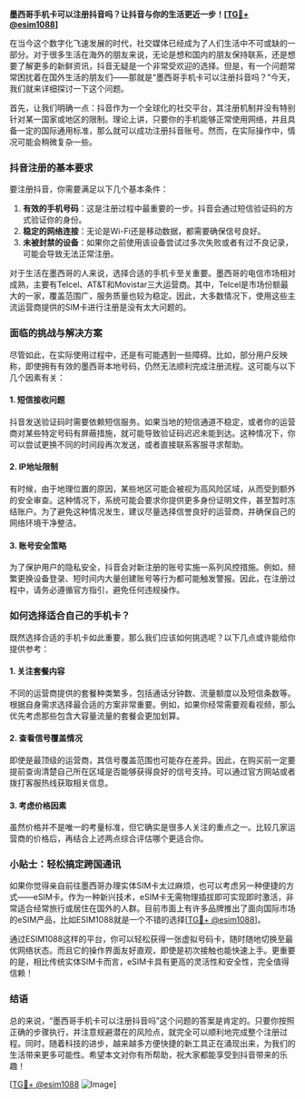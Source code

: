 **墨西哥手机卡可以注册抖音吗？让抖音与你的生活更近一步！[[TG💪+ @esim1088](https://t.me/s/esim1088)]**

在当今这个数字化飞速发展的时代，社交媒体已经成为了人们生活中不可或缺的一部分。对于很多生活在海外的朋友来说，无论是想和国内的朋友保持联系，还是想要了解更多的新鲜资讯，抖音无疑是一个非常受欢迎的选择。但是，有一个问题常常困扰着在国外生活的朋友们——那就是“墨西哥手机卡可以注册抖音吗？”今天，我们就来详细探讨一下这个问题。

首先，让我们明确一点：抖音作为一个全球化的社交平台，其注册机制并没有特别针对某一国家或地区的限制。理论上讲，只要你的手机能够正常使用网络，并且具备一定的国际通用标准，那么就可以成功注册抖音账号。然而，在实际操作中，情况可能会稍微复杂一些。

### 抖音注册的基本要求

要注册抖音，你需要满足以下几个基本条件：
1. **有效的手机号码**：这是注册过程中最重要的一步。抖音会通过短信验证码的方式验证你的身份。
2. **稳定的网络连接**：无论是Wi-Fi还是移动数据，都需要确保信号良好。
3. **未被封禁的设备**：如果你之前使用该设备尝试过多次失败或者有过不良记录，可能会导致无法正常注册。

对于生活在墨西哥的人来说，选择合适的手机卡至关重要。墨西哥的电信市场相对成熟，主要有Telcel、AT&T和Movistar三大运营商。其中，Telcel是市场份额最大的一家，覆盖范围广，服务质量也较为稳定。因此，大多数情况下，使用这些主流运营商提供的SIM卡进行注册是没有太大问题的。

### 面临的挑战与解决方案

尽管如此，在实际使用过程中，还是有可能遇到一些障碍。比如，部分用户反映称，即使拥有有效的墨西哥本地号码，仍然无法顺利完成注册流程。这可能与以下几个因素有关：

#### 1. 短信接收问题
抖音发送验证码时需要依赖短信服务。如果当地的短信通道不稳定，或者你的运营商对某些特定号码有屏蔽措施，就可能导致验证码迟迟未能到达。这种情况下，你可以尝试更换不同的时间段再次发送，或者直接联系客服寻求帮助。

#### 2. IP地址限制
有时候，由于地理位置的原因，某些地区可能会被视为高风险区域，从而受到额外的安全审查。这种情况下，系统可能会要求你提供更多身份证明文件，甚至暂时冻结账户。为了避免这种情况发生，建议尽量选择信誉良好的运营商，并确保自己的网络环境干净整洁。

#### 3. 账号安全策略
为了保护用户的隐私安全，抖音会对新注册的账号实施一系列风控措施。例如，频繁更换设备登录、短时间内大量创建账号等行为都可能触发警报。因此，在注册过程中，请务必遵循官方指引，避免任何违规操作。

### 如何选择适合自己的手机卡？

既然选择合适的手机卡如此重要，那么我们应该如何挑选呢？以下几点或许能给你提供参考：

#### 1. 关注套餐内容
不同的运营商提供的套餐种类繁多，包括通话分钟数、流量额度以及短信条数等。根据自身需求选择最合适的方案非常重要。例如，如果你经常需要观看视频，那么优先考虑那些包含大容量流量的套餐会更加划算。

#### 2. 查看信号覆盖情况
即使是最顶级的运营商，其信号覆盖范围也可能存在差异。因此，在购买前一定要提前查询清楚自己所在区域是否能够获得良好的信号支持。可以通过官方网站或者拨打客服热线获取相关信息。

#### 3. 考虑价格因素
虽然价格并不是唯一的考量标准，但它确实是很多人关注的重点之一。比较几家运营商的价格后，再结合上述两点综合评估哪个更适合你。

### 小贴士：轻松搞定跨国通讯

如果你觉得亲自前往墨西哥办理实体SIM卡太过麻烦，也可以考虑另一种便捷的方式——eSIM卡。作为一种新兴技术，eSIM卡无需物理插拔即可实现即时激活，非常适合经常旅行或居住在国外的人群。目前市面上有许多品牌推出了面向国际市场的eSIM产品，比如ESIM1088就是一个不错的选择[[TG💪+ @esim1088](https://t.me/s/esim1088)]。

通过ESIM1088这样的平台，你可以轻松获得一张虚拟号码卡，随时随地切换至最优网络状态。而且它的操作界面友好直观，即使是初次接触也能快速上手。更重要的是，相比传统实体SIM卡而言，eSIM卡具有更高的灵活性和安全性，完全值得信赖！

### 结语

总的来说，“墨西哥手机卡可以注册抖音吗”这个问题的答案是肯定的。只要你按照正确的步骤执行，并注意规避潜在的风险点，就完全可以顺利地完成整个注册过程。同时，随着科技的进步，越来越多方便快捷的新工具正在涌现出来，为我们的生活带来更多可能性。希望本文对你有所帮助，祝大家都能享受到抖音带来的乐趣！

[[TG💪+ @esim1088](https://t.me/s/esim1088) ![Image](https://i.postimg.cc/4NQfJmqS/Snipaste-2025-05-13-00-14-12.png)]